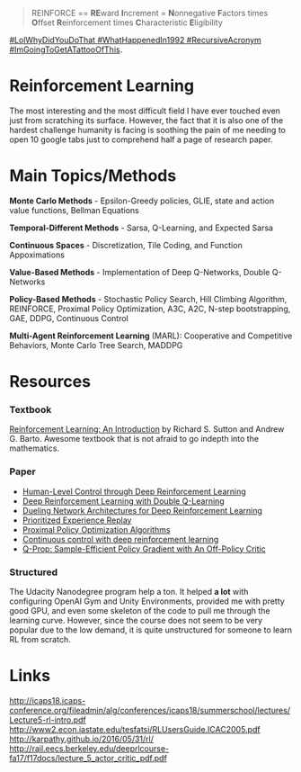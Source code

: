 > REINFORCE == **RE**ward **I**ncrement = **N**onnegative **F**actors times **O**ffset **R**einforcement times **C**haracteristic **E**ligibility

[#LolWhyDidYouDoThat #WhatHappenedIn1992 #RecursiveAcronym #ImGoingToGetATattooOfThis](http://www-anw.cs.umass.edu/~barto/courses/cs687/williams92simple.pdf).

# Reinforcement Learning

The most interesting and the most difficult field I have ever touched even just from scratching its surface. However, the fact that it is also one of the hardest challenge humanity is facing is soothing the pain of me needing to open 10 google tabs just to comprehend half a page of research paper.  

# Main Topics/Methods

**Monte Carlo Methods** - Epsilon-Greedy policies, GLIE, state and action value functions, Bellman Equations

**Temporal-Different Methods** - Sarsa, Q-Learning, and Expected Sarsa

**Continuous Spaces** - Discretization, Tile Coding, and Function Appoximations

**Value-Based Methods** - Implementation of Deep Q-Networks, Double Q-Networks

**Policy-Based Methods** - Stochastic Policy Search, Hill Climbing Algorithm, REINFORCE, Proximal Policy Optimization, A3C, A2C, N-step bootstrapping, GAE, DDPG, Continuous Control

**Multi-Agent Reinforcement Learning** (MARL): Cooperative and Competitive Behaviors, Monte Carlo Tree Search, MADDPG

# Resources

### Textbook

[Reinforcement Learning: An Introduction](http://incompleteideas.net/book/the-book-2nd.html) by Richard S. Sutton and Andrew G. Barto. Awesome textbook that is not afraid to go indepth into the mathematics. 

### Paper

- [Human-Level Control through Deep Reinforcement Learning](https://storage.googleapis.com/deepmind-media/dqn/DQNNaturePaper.pdf)
- [Deep Reinforcement Learning with Double Q-Learning](https://arxiv.org/abs/1509.06461)
- [Dueling Network Architectures for Deep Reinforcement Learning](https://arxiv.org/abs/1511.06581)
- [Prioritized Experience Replay](https://arxiv.org/abs/1511.05952)
- [Proximal Policy Optimization Algorithms](https://arxiv.org/abs/1707.06347)
- [Continuous control with deep reinforcement learning](https://arxiv.org/abs/1509.02971)
- [Q-Prop: Sample-Efficient Policy Gradient with An Off-Policy Critic](https://arxiv.org/abs/1611.02247)

### Structured

The Udacity Nanodegree program help a ton. It helped **a lot** with configuring OpenAI Gym and Unity Environments, provided me with pretty good GPU, and even some skeleton of the code to pull me through the learning curve. However, since the course does not seem to be very popular due to the low demand, it is quite unstructured for someone to learn RL from scratch.


# Links
http://icaps18.icaps-conference.org/fileadmin/alg/conferences/icaps18/summerschool/lectures/Lecture5-rl-intro.pdf
http://www2.econ.iastate.edu/tesfatsi/RLUsersGuide.ICAC2005.pdf
http://karpathy.github.io/2016/05/31/rl/
http://rail.eecs.berkeley.edu/deeprlcourse-fa17/f17docs/lecture_5_actor_critic_pdf.pdf
